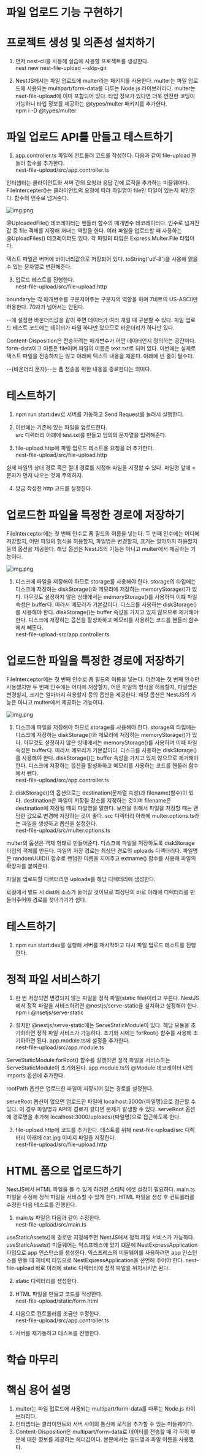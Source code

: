 # **파일 업로드 기능 구현하기**  
# **프로젝트 생성 및 의존성 설치하기**  
1. 먼저 nest-cli를 사용해 실습에 사용할 프로젝트를 생성한다.  
nest new nest-file-upload --skip-git  
  
2. NestJS에서는 파일 업로드에 multer라는 패키지를 사용한다. multer는 파일 업로드에 사용되는 multipart/form-data를 다루는 Node.js 라이브러리다. 
multer는 nset-file-upload에 이미 포함되어 있다. 타입 정보가 있다면 더욱 안전한 코딩이 가능하니 타입 정보를 제공하는 @types/multer 패키지를 추가한다.  
npm i -D @types/multer  
  
# **파일 업로드 API를 만들고 테스트하기**  
1. app.controller.ts 파일에 컨트롤러 코드를 작성한다. 다음과 같이 file-upload 핸들러 함수를 추가한다.  
nest-file-upload/src/app.controller.ts  
  
인터셉터는 클라이언트와 서버 간의 요청과 응답 간에 로직을 추가하는 미들웨어다. FileIntercepter()는 클라이언트의 요청에 따라 파일명이 file인 
파일이 있는지 확인한다. 함수의 인수로 넘겨준다.  
  
![img.png](image/img.png)  
  
@UploadedFile() 데코레이터는 핸들러 함수의 매개변수 데코레이터다. 인수로 넘겨진 값 중 file 객체를 지정해 꺼내는 역할을 한다. 여러 파일을 업로드할 
때 사용하는 @UploadFiles() 데코레이터도 있다. 각 파일의 타입은 Express.Multer.File 타입이다.  
  
텍스트 파일은 버퍼에 바이너리값으로 저장되어 있다. toString('utf-8')을 사용해 읽을 수 있는 문자열로 변환해준다.  
  
3. 업로드 테스트를 진행한다.  
nest-file-upload/src/file-upload.http  
  
boundary는 각 매개변수를 구분지어주는 구분자의 역할을 하며 7비트의 US-ASCII만 허용한다. 70자가 넘어서는 안된다.  
  
--에 설정한 바운더리값을 같이 주면 데이터가 여러 개일 때 구분할 수 있다. 파일 업로드 테스트 코드에는 데이터가 파일 하나만 있으므로 바운더리가 하나만 
있다.  
  
Content-Disposition은 전송하려는 매개변수가 어떤 데이터인지 정의하는 공간이다. form-data이고 이름은 file이며 파일의 이름은 text.txt로 되어 있다. 
이번에는 실제로 텍스트 파일을 전송하지는 않고 아래에 텍스트 내용을 채운다. 아래에 빈 줄이 필수다.  
  
--{바운더리 문자}--는 폼 전송을 위한 내용을 종료한다는 의미다.  
  
# **테스트하기**  
1. npm run start:dev로 서버를 기동하고 Send Request를 눌러서 실행한다.  
  
2. 이번에는 기존에 있는 파일을 업로드한다.  
src 디렉터리 아래에 test.txt를 만들고 임의의 문자열을 입력해준다.  
  
3. file-upload.http에 파일 업로드 테스트용 요청을 더 추가한다.  
nest-file-upload/src/file-upload.http  
  
실제 파일의 상대 경로 혹은 절대 경로를 지정해 파일을 지정할 수 있다. 파일명 앞에 < 문자가 먼저 나오는 것에 주의하자.  
  
4. 방금 작성한 http 코드를 실행한다.  
  
# **업로드한 파일을 특정한 경로에 저장하기**  
FileInterceptor에는 첫 번째 인수로 폼 필드의 이름을 넣는다. 두 번째 인수에는 어디에 저장할지, 어떤 파일의 형식을 허용할지, 파일명은 변경할지, 
크기는 얼마까지 허용할지 등의 옵션을 제공한다. 해당 옵션은 NestJS의 기능은 아니고 multer에서 제공하는 기능이다.  
  
![img.png](image/img2.png)  
  
1. 디스크에 파일을 저장해야 하므로 storage를 사용해야 한다. storage의 타입에는 디스크에 저장하는 diskStorage()와 메모리에 저장하는 memoryStorage()가 
있다. 아무것도 설정하지 않은 상태에서는 memoryStorage()를 사용하며 이떄 파일 속성은 buffer다. 따라서 메모리가 기본값이다. 디스크를 사용하는 
diskStorage()를 사용해야 한다. diskStorage()는 buffer 속성을 가지고 있지 않으므로 제거해야 한다. 디스크에 저장하는 옵션을 활성화하고 메모리를 
사용하는 코드를 핸들러 함수에서 빼둔다.  
nest-file-upload-src/app.controller.ts  
  
# **업로드한 파일을 특정한 경로에 저장하기**  
FileInterceptor에는 첫 번째 인수로 폼 필드의 이름을 넣는다. 이전에는 첫 번째 인수만 사용했지만 두 번째 인수에는 어디에 저장할지, 어떤 파일의 형식을 
허용할지, 파일명은 변경할지, 크기는 얼마까지 혀용할지 등의 옵션을 제공한다. 해당 옵션은 NestJS의 기능은 아니고 multer에서 제공하는 기능이다.  
  
![img.png](image/img2.png)  
  
1. 디스크에 파일을 저장해야 하므로 storage를 사용해야 한다. storage의 타입에는 디스크에 저장하는 diskStorage()와 메모리에 저장하는 memoryStorage()가 
있다. 아무것도 설정하지 않은 상태에서는 memoryStorage()를 사용하며 이때 파일 속성은 buffer다. 따라서 메모리가 기본값이다. 디스크를 사용하는 
diskStorage()를 사용해야 한다. diskStorage()는 buffer 속성을 가지고 있지 않으므로 제거해야 한다. 디스크에 저장하는 옵션을 활성화하고 메모리를 사용하는 
코드를 핸들러 함수에서 뺀다.  
nest-file-upload/src/app.controller.ts  
  
2. diskStorage()의 옵션으로는 destination(문자열 속성)과 filename(함수)이 있다. destination은 파일이 저장될 장소를 지정하는 것이며 filename은 
destination에 저장될 때의 파일명을 말한다. 보안을 위해서 파일을 저장할 때는 랜덤한 값으로 변경해 저장하는 것이 좋다. src 디렉터리 아래에 multer.options.ts라는 
파일을 생성하고 옵션을 설정한다.  
nest-file-upload/src/multer.options.ts  
  
multer의 옵션은 객체 형태로 만들어준다. 디스크에 파일을 저장하도록 diskStorage 타입의 객체를 만든다. 파일의 저장 경로는 최상단 경로의 uploads 디렉터리다. 
파일명은 randomUUID() 함수로 랜덤한 이름을 지어주고 extname() 함수를 사용해 파일의 확장자를 붙여준다.  
  
파일을 업로드할 디렉터리인 uploads를 해당 디렉터리에 생성한다.  
  
로컬에서 빌드 시 dist에 소스가 들어갈 것이므로 최상단의 바로 아래에 디렉터리를 만들어주어야 경로를 찾아가기가 쉽다.  
  
# **테스트하기**  
1. npm run start:dev를 실행해 서버를 재시작하고 다시 파일 업로드 테스트를 진행한다.  
  
# **정적 파일 서비스하기**  
1. 한 번 저장되면 변경되지 않는 파일을 정적 파일(static file)이라고 부른다. NestJS에서 정적 파일을 서비스하려면 @nestjs/serve-static을 설치하고 
설정해야 한다.  
npm i @nsetjs/serve-static  
  
2. 설치한 @nestjs/serve-static에는 ServeStaticModule이 있다. 해당 모듈을 초기화하면 정적 파일 서비스가 가능하다. 초기화 시에는 forRoot() 
함수를 사용해 초기화하면 된다. app.module.ts에 설정을 추가한다.  
nest-file-upload/src/app.module.ts  
  
ServeStaticModule.forRoot() 함수를 실행하면 정적 파일을 서비스하는 ServeStaticModule이 초기화된다. app.module.ts의 @Module 데코레이터 내의 
imports 옵션에 추가한다.  
  
rootPath 옵션은 업로드한 파일이 저장되어 있는 경로를 설정한다.  
  
serveRoot 옵션이 없으면 업로드한 파일에 localhost:3000/{파일명}으로 접근할 수 있다. 이 경우 파일명과 API의 경로가 같다면 문제가 발생할 수 있다. 
serveRoot 옵션에 경로명을 추가해 localhost:3000/uploads/{파일명}으로 접근하도록 한다.  
  
3. file-upload.http에 코드를 추가한다. 테스트를 위해 nest-file-upload/src 디렉터리 아래에 cat.jpg 이미지 파일을 저장한다.  
nest-file-upload/src/file-upload.http  
  
# **HTML 폼으로 업로드하기**  
NestJS에서 HTML 파일을 볼 수 있게 하려면 스태틱 에셋 설정이 필요하다. main.ts 파일을 수정해 정적 파일을 서비스할 수 있게 한다. HTML 파일을 
생성 후 컨트롤러를 수정한 다음 테스트를 진행한다.  
  
1. main.ts 파일은 다음과 같이 수정한다.  
nest-file-upload/src/main.ts  
  
useStaticAssets()에 경로만 지정해주면 NestJS에서 정적 파일 서비스가 가능하다. useStaticAssets() 미들웨어는 익스프레스에 있기 떄문에 NestExpressApplication 
타입으로 app 인스턴스를 생성한다. 익스프레스의 미들웨어를 사용하려면 app 인스턴스를 만들 때 제네릭 타입으로 NestExpressApplication을 선언해 주어야 
한다. nest-file-upload 바로 아래에 static 디렉터리에 정적 파일을 위치시키면 된다.  
  
2. static 디렉터리를 생성한다.  
  
3. HTML 파일을 만들고 코드를 작성한다.  
nest-file-upload/static/form.html  
  
4. 다음으로 컨트롤러를 조금만 수정한다.  
nest-file-upload/src/app.controller.ts  
  
5. 서버를 재기동하고 테스트를 진행한다.  
  
# **학습 마무리**  
# **핵심 용어 설명**  
1. multer는 파일 업로드에 사용되는 multipart/form-data를 다루는 Node.js 라이브러리다.  
2. 인터셉터는 클라이언트와 서버 사이의 통신에 로직을 추가할 수 있는 미들웨어다.  
3. Content-Disposition은 multipart/form-data로 데이터를 전송할 때 각 하위 부분에 대한 정보를 제공하는 헤더값이다. 본문에서는 필드명과 파일 
이름을 사용했다.  
  

